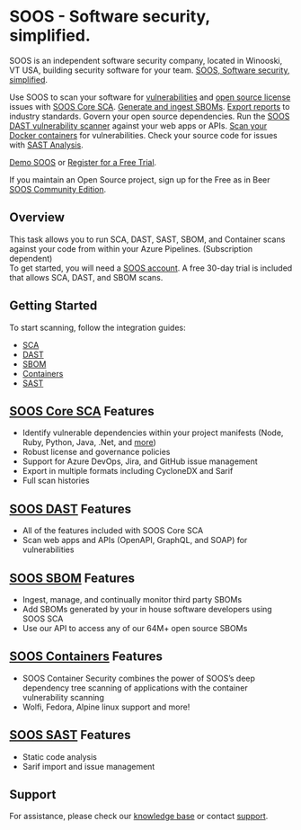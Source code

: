 # SOOS - Software security, simplified.
SOOS is an independent software security company, located in Winooski, VT USA, building security software for your team. [SOOS, Software security, simplified](https://soos.io).

Use SOOS to scan your software for [vulnerabilities](https://app.soos.io/research/vulnerabilities) and [open source license](https://app.soos.io/research/licenses) issues with [SOOS Core SCA](https://soos.io/products/sca). [Generate and ingest SBOMs](https://soos.io/products/sbom-manager). [Export reports](https://kb.soos.io/help/soos-reports-for-export) to industry standards. Govern your open source dependencies. Run the [SOOS DAST vulnerability scanner](https://soos.io/products/dast) against your web apps or APIs. [Scan your Docker containers](https://soos.io/products/containers) for vulnerabilities. Check your source code for issues with [SAST Analysis](https://soos.io/products/sast).

[Demo SOOS](https://app.soos.io/demo) or [Register for a Free Trial](https://app.soos.io/register).

If you maintain an Open Source project, sign up for the Free as in Beer [SOOS Community Edition](https://soos.io/products/community-edition).

## Overview
This task allows you to run SCA, DAST, SAST, SBOM, and Container scans against your code from within your Azure Pipelines. (Subscription dependent)
<br />
To get started, you will need a [SOOS account](https://app.soos.io/register). A free 30-day trial is included that allows SCA, DAST, and SBOM scans.

## Getting Started
To start scanning, follow the integration guides:
- [SCA](https://github.com/soos-io/kb-docs/blob/main/SCA/AzureDevOps.md) 
- [DAST](https://github.com/soos-io/kb-docs/blob/main/DAST/AzureDevOps.md)
- [SBOM](https://github.com/soos-io/kb-docs/blob/main/SBOM/AzureDevOps.md)
- [Containers](https://github.com/soos-io/kb-docs/blob/main/CSA/AzureDevOps.md)
- [SAST](https://github.com/soos-io/kb-docs/blob/main/SAST/AzureDevOps.md)

## [SOOS Core SCA](https://soos.io/products/sca) Features
- Identify vulnerable dependencies within your project manifests (Node, Ruby, Python, Java, .Net, and [more](https://kb.soos.io/help/soos-languages-supported))
- Robust license and governance policies
- Support for Azure DevOps, Jira, and GitHub issue management
- Export in multiple formats including CycloneDX and Sarif
- Full scan histories

## [SOOS DAST](https://soos.io/products/dast) Features
- All of the features included with SOOS Core SCA
- Scan web apps and APIs (OpenAPI, GraphQL, and SOAP) for vulnerabilities

## [SOOS SBOM](https://soos.io/products/sbom-manager) Features
- Ingest, manage, and continually monitor third party SBOMs
- Add SBOMs generated by your in house software developers using SOOS SCA
- Use our API to access any of our 64M+ open source SBOMs

## [SOOS Containers](https://soos.io/products/containers) Features
- SOOS Container Security combines the power of SOOS’s deep dependency tree scanning of applications with the container vulnerability scanning
- Wolfi, Fedora, Alpine linux support and more!

## [SOOS SAST](https://soos.io/products/sast) Features
- Static code analysis
- Sarif import and issue management

## Support
For assistance, please check our [knowledge base](https://kb.soos.io/help) or contact [support](mailto:support@soos.io).
